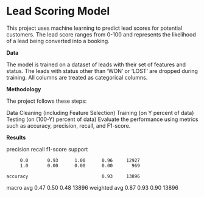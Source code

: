 # Lead Scoring Model
This project uses machine learning to predict lead scores for potential customers. The lead score ranges from 0-100 and represents the likelihood of a lead being converted into a booking.

**Data**

The model is trained on a dataset of leads with their set of features and status. The leads with status other than ‘WON’ or ‘LOST’ are dropped during training. All columns are treated as categorical columns.


**Methodology**

The project follows these steps:

Data Cleaning (including Feature Selection)
Training (on Y percent of data)
Testing (on (100-Y) percent of data)
Evaluate the performance using metrics such as accuracy, precision, recall, and F1-score.

**Results**


   precision    recall  f1-score   support

         0.0       0.93      1.00      0.96     12927
         1.0       0.00      0.00      0.00       969

    accuracy                           0.93     13896
   macro avg       0.47      0.50      0.48     13896
weighted avg       0.87      0.93      0.90     13896
